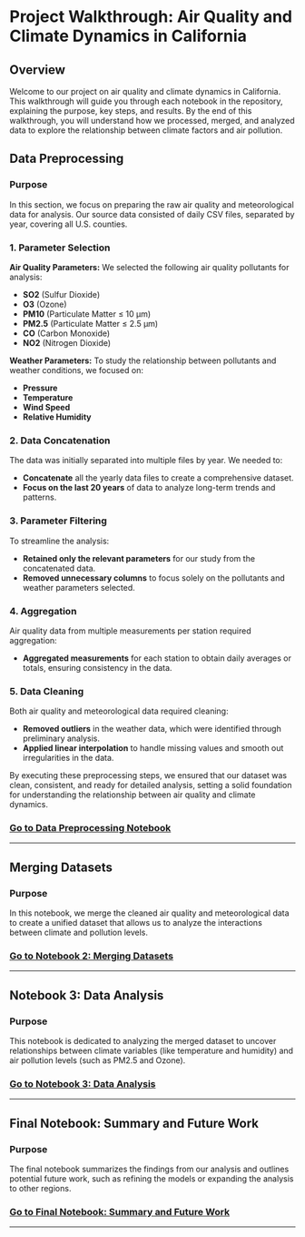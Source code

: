# Project Walkthrough: Air Quality and Climate Dynamics in California

## Overview

Welcome to our project on air quality and climate dynamics in California. This walkthrough will guide you through each notebook in the repository, explaining the purpose, key steps, and results. By the end of this walkthrough, you will understand how we processed, merged, and analyzed data to explore the relationship between climate factors and air pollution.

## Data Preprocessing

### Purpose
In this section, we focus on preparing the raw air quality and meteorological data for analysis. Our source data consisted of daily CSV files, separated by year, covering all U.S. counties.

### 1. Parameter Selection

**Air Quality Parameters:** We selected the following air quality pollutants for analysis:
- **SO2** (Sulfur Dioxide)
- **O3** (Ozone)
- **PM10** (Particulate Matter ≤ 10 µm)
- **PM2.5** (Particulate Matter ≤ 2.5 µm)
- **CO** (Carbon Monoxide)
- **NO2** (Nitrogen Dioxide)

**Weather Parameters:** To study the relationship between pollutants and weather conditions, we focused on:
- **Pressure**
- **Temperature**
- **Wind Speed**
- **Relative Humidity**

### 2. Data Concatenation

The data was initially separated into multiple files by year. We needed to:
- **Concatenate** all the yearly data files to create a comprehensive dataset.
- **Focus on the last 20 years** of data to analyze long-term trends and patterns.

### 3. Parameter Filtering

To streamline the analysis:
- **Retained only the relevant parameters** for our study from the concatenated data.
- **Removed unnecessary columns** to focus solely on the pollutants and weather parameters selected.

### 4. Aggregation

Air quality data from multiple measurements per station required aggregation:
- **Aggregated measurements** for each station to obtain daily averages or totals, ensuring consistency in the data.

### 5. Data Cleaning

Both air quality and meteorological data required cleaning:
- **Removed outliers** in the weather data, which were identified through preliminary analysis.
- **Applied linear interpolation** to handle missing values and smooth out irregularities in the data.

By executing these preprocessing steps, we ensured that our dataset was clean, consistent, and ready for detailed analysis, setting a solid foundation for understanding the relationship between air quality and climate dynamics.

### [Go to Data Preprocessing Notebook](https://github.com/alagogianni/Air-Quality-and-Weather-Analysis/tree/main/Data_preprocessing)

---

##  Merging Datasets

### Purpose
In this notebook, we merge the cleaned air quality and meteorological data to create a unified dataset that allows us to analyze the interactions between climate and pollution levels.


### [Go to Notebook 2: Merging Datasets](link-to-notebook-2)

---

## Notebook 3: Data Analysis

### Purpose
This notebook is dedicated to analyzing the merged dataset to uncover relationships between climate variables (like temperature and humidity) and air pollution levels (such as PM2.5 and Ozone).

### [Go to Notebook 3: Data Analysis](link-to-notebook-3)

---

## Final Notebook: Summary and Future Work

### Purpose
The final notebook summarizes the findings from our analysis and outlines potential future work, such as refining the models or expanding the analysis to other regions.

### [Go to Final Notebook: Summary and Future Work](link-to-final-notebook)

---
